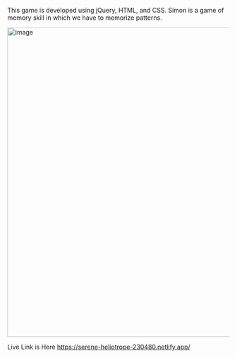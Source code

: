 This game is developed using jQuery, HTML, and CSS. Simon is a game of memory skill in which we have to memorize patterns.


<img width="701" alt="image" src="https://github.com/avanishgupta07/Simon-Game/assets/125639786/c6b79589-4e95-463b-ba69-70a5fb312b21">



Live Link is Here https://serene-heliotrope-230480.netlify.app/
